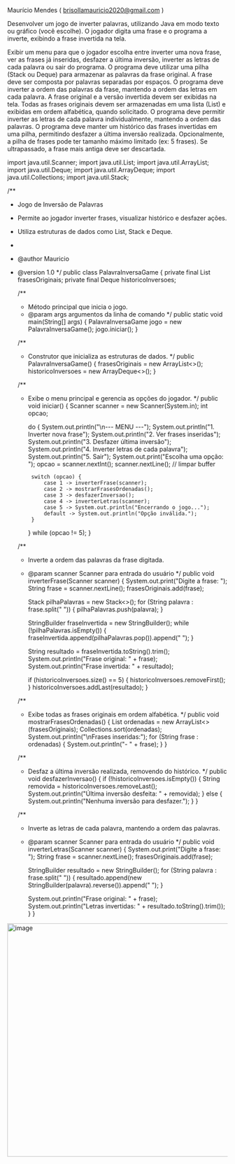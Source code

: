 Maurício Mendes ( brisollamauricio2020@gmail.com )

Desenvolver um jogo de inverter palavras, utilizando Java em modo texto ou gráfico (você escolhe). O jogador digita uma frase e o programa a inverte, exibindo a frase invertida na tela.

Exibir um menu para que o jogador escolha entre inverter uma nova frase, ver as frases já inseridas, desfazer a última inversão, inverter as letras de cada palavra ou sair do programa.
O programa deve utilizar uma pilha (Stack ou Deque) para armazenar as palavras da frase original.
A frase deve ser composta por palavras separadas por espaços.
O programa deve inverter a ordem das palavras da frase, mantendo a ordem das letras em cada palavra.
A frase original e a versão invertida devem ser exibidas na tela.
Todas as frases originais devem ser armazenadas em uma lista (List) e exibidas em ordem alfabética, quando solicitado.
O programa deve permitir inverter as letras de cada palavra individualmente, mantendo a ordem das palavras.
O programa deve manter um histórico das frases invertidas em uma pilha, permitindo desfazer a última inversão realizada.
Opcionalmente, a pilha de frases pode ter tamanho máximo limitado (ex: 5 frases). Se ultrapassado, a frase mais antiga deve ser descartada.

import java.util.Scanner;
import java.util.List;
import java.util.ArrayList;
import java.util.Deque;
import java.util.ArrayDeque;
import java.util.Collections;
import java.util.Stack;

/**
 * Jogo de Inversão de Palavras
 * Permite ao jogador inverter frases, visualizar histórico e desfazer ações.
 * Utiliza estruturas de dados como List, Stack e Deque.
 *
 * @author Mauricio
 * @version 1.0
 */
public class PalavraInversaGame {
    private final List<String> frasesOriginais;
    private final Deque<String> historicoInversoes;

    /**
     * Método principal que inicia o jogo.
     * @param args argumentos da linha de comando
     */
    public static void main(String[] args) {
        PalavraInversaGame jogo = new PalavraInversaGame();
        jogo.iniciar();
    }

    /**
     * Construtor que inicializa as estruturas de dados.
     */
    public PalavraInversaGame() {
        frasesOriginais = new ArrayList<>();
        historicoInversoes = new ArrayDeque<>();
    }

    /**
     * Exibe o menu principal e gerencia as opções do jogador.
     */
    public void iniciar() {
        Scanner scanner = new Scanner(System.in);
        int opcao;

        do {
            System.out.println("\n--- MENU ---");
            System.out.println("1. Inverter nova frase");
            System.out.println("2. Ver frases inseridas");
            System.out.println("3. Desfazer última inversão");
            System.out.println("4. Inverter letras de cada palavra");
            System.out.println("5. Sair");
            System.out.print("Escolha uma opção: ");
            opcao = scanner.nextInt();
            scanner.nextLine(); // limpar buffer

            switch (opcao) {
                case 1 -> inverterFrase(scanner);
                case 2 -> mostrarFrasesOrdenadas();
                case 3 -> desfazerInversao();
                case 4 -> inverterLetras(scanner);
                case 5 -> System.out.println("Encerrando o jogo...");
                default -> System.out.println("Opção inválida.");
            }
        } while (opcao != 5);
    }

    /**
     * Inverte a ordem das palavras da frase digitada.
     * @param scanner Scanner para entrada do usuário
     */
    public void inverterFrase(Scanner scanner) {
        System.out.print("Digite a frase: ");
        String frase = scanner.nextLine();
        frasesOriginais.add(frase);

        Stack<String> pilhaPalavras = new Stack<>();
        for (String palavra : frase.split(" ")) {
            pilhaPalavras.push(palavra);
        }

        StringBuilder fraseInvertida = new StringBuilder();
        while (!pilhaPalavras.isEmpty()) {
            fraseInvertida.append(pilhaPalavras.pop()).append(" ");
        }

        String resultado = fraseInvertida.toString().trim();
        System.out.println("Frase original: " + frase);
        System.out.println("Frase invertida: " + resultado);

        if (historicoInversoes.size() == 5) {
            historicoInversoes.removeFirst();
        }
        historicoInversoes.addLast(resultado);
    }

    /**
     * Exibe todas as frases originais em ordem alfabética.
     */
    public void mostrarFrasesOrdenadas() {
        List<String> ordenadas = new ArrayList<>(frasesOriginais);
        Collections.sort(ordenadas);
        System.out.println("\nFrases inseridas:");
        for (String frase : ordenadas) {
            System.out.println("- " + frase);
        }
    }

    /**
     * Desfaz a última inversão realizada, removendo do histórico.
     */
    public void desfazerInversao() {
        if (!historicoInversoes.isEmpty()) {
            String removida = historicoInversoes.removeLast();
            System.out.println("Última inversão desfeita: " + removida);
        } else {
            System.out.println("Nenhuma inversão para desfazer.");
        }
    }

    /**
     * Inverte as letras de cada palavra, mantendo a ordem das palavras.
     * @param scanner Scanner para entrada do usuário
     */
    public void inverterLetras(Scanner scanner) {
        System.out.print("Digite a frase: ");
        String frase = scanner.nextLine();
        frasesOriginais.add(frase);

        StringBuilder resultado = new StringBuilder();
        for (String palavra : frase.split(" ")) {
            resultado.append(new StringBuilder(palavra).reverse()).append(" ");
        }

        System.out.println("Frase original: " + frase);
        System.out.println("Letras invertidas: " + resultado.toString().trim());
    }
}


<img width="576" height="533" alt="image" src="https://github.com/user-attachments/assets/194fd04d-a562-4d2f-8cbb-1aaf52b70299" />
